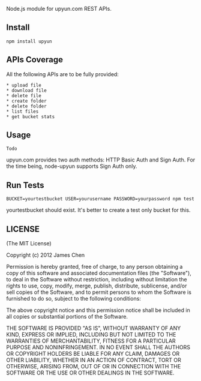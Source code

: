 Node.js module for upyun.com REST APIs.

## Install

    npm install upyun

## APIs Coverage

All the following APIs are to be fully provided:

    * upload file
    * download file
    * delete file
    * create folder
    * delete folder
    * list files
    * get bucket stats

## Usage

    Todo

  upyun.com provides two auth methods: HTTP Basic Auth and Sign Auth. For the time being, node-upyun supports Sign Auth only.

## Run Tests

    BUCKET=yourtestbucket USER=yourusername PASSWORD=yourpassword npm test

yourtestbucket should exist. It's better to create a test only bucket for this.

## LICENSE

(The MIT License)

Copyright (c) 2012 James Chen

Permission is hereby granted, free of charge, to any person obtaining a copy of this software and associated documentation files (the "Software"), to deal in the Software without restriction, including without limitation the rights to use, copy, modify, merge, publish, distribute, sublicense, and/or sell copies of the Software, and to permit persons to whom the Software is furnished to do so, subject to the following conditions:

The above copyright notice and this permission notice shall be included in all copies or substantial portions of the Software.

THE SOFTWARE IS PROVIDED "AS IS", WITHOUT WARRANTY OF ANY KIND, EXPRESS OR IMPLIED, INCLUDING BUT NOT LIMITED TO THE WARRANTIES OF MERCHANTABILITY, FITNESS FOR A PARTICULAR PURPOSE AND NONINFRINGEMENT. IN NO EVENT SHALL THE AUTHORS OR COPYRIGHT HOLDERS BE LIABLE FOR ANY CLAIM, DAMAGES OR OTHER LIABILITY, WHETHER IN AN ACTION OF CONTRACT, TORT OR OTHERWISE, ARISING FROM, OUT OF OR IN CONNECTION WITH THE SOFTWARE OR THE USE OR OTHER DEALINGS IN THE SOFTWARE.
